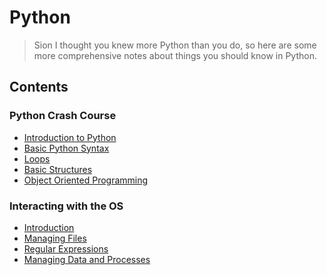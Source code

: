 # Python

> Sion I thought you knew more Python than you do, so here are some more comprehensive notes
> about things you should know in Python.

## Contents

### Python Crash Course

- [Introduction to Python](crash_course/intro.md)
- [Basic Python Syntax](crash_course/basic_syntax.md)
- [Loops](crash_course/loops.md)
- [Basic Structures](crash_course/structures.md)
- [Object Oriented Programming](crash_course/oop.md)

### Interacting with the OS

- [Introduction](os_interaction/python.md)
- [Managing Files](os_interaction/files.md)
- [Regular Expressions](os_interaction/regex.md)
- [Managing Data and Processes](os_interaction/processes.md)